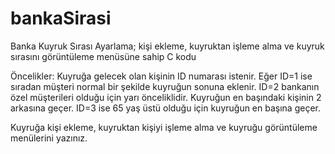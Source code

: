 # bankaSirasi
Banka Kuyruk Sırası Ayarlama; kişi ekleme, kuyruktan işleme alma ve kuyruk sırasını görüntüleme menüsüne sahip C kodu

Öncelikler: Kuyruğa gelecek olan kişinin ID numarası istenir. Eğer 
ID=1 ise sıradan müşteri normal bir şekilde kuyruğun sonuna eklenir.
ID=2 bankanın özel müşterileri olduğu için yarı önceliklidir. Kuyruğun en başındaki kişinin 2 arkasına geçer.
ID=3 ise 65 yaş üstü olduğu için kuyruğun en başına geçer. 

Kuyruğa kişi ekleme, kuyruktan kişiyi işleme alma ve kuyruğu görüntüleme menülerini yazınız.
